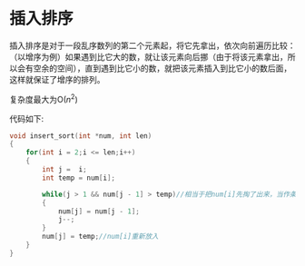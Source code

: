# 插入排序

插入排序是对于一段乱序数列的第二个元素起，将它先拿出，依次向前遍历比较：（以增序为例）如果遇到比它大的数，就让该元素向后挪（由于将该元素拿出，所以会有空余的空间），直到遇到比它小的数，就把该元素插入到比它小的数后面，这样就保证了增序的排列。

复杂度最大为O($n^2$)

代码如下:

```cpp
void insert_sort(int *num, int len)
{
    for(int i = 2;i <= len;i++)
    {
        int j =  i;
        int temp = num[i];

        while(j > 1 && num[j - 1] > temp)//相当于把num[i]先掏了出来，当作条件判断并容位置给其它元素后错
        {
            num[j] = num[j - 1];
            j--;
        }
        num[j] = temp;//num[i]重新放入
    }
}
```
